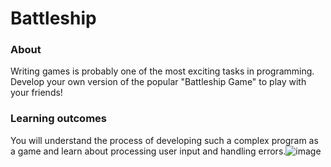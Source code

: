# Battleship

### About
Writing games is probably one of the most exciting tasks in programming. Develop your own version of the popular "Battleship Game" to play with your friends!
### Learning outcomes
You will understand the process of developing such a complex program as a game and learn about processing user input and handling errors.![image](https://user-images.githubusercontent.com/65825731/162729598-69ebd1e8-c6e7-4bd2-8012-0efb71a77500.png)
